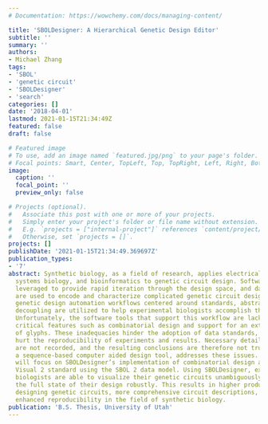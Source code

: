 ```yaml
---
# Documentation: https://wowchemy.com/docs/managing-content/

title: 'SBOLDesigner: A Hierarchical Genetic Design Editor'
subtitle: ''
summary: ''
authors:
- Michael Zhang
tags:
- 'SBOL'
- 'genetic circuit'
- 'SBOLDesigner'
- 'search'
categories: []
date: '2018-04-01'
lastmod: 2021-01-15T21:34:49Z
featured: false
draft: false

# Featured image
# To use, add an image named `featured.jpg/png` to your page's folder.
# Focal points: Smart, Center, TopLeft, Top, TopRight, Left, Right, BottomLeft, Bottom, BottomRight.
image:
  caption: ''
  focal_point: ''
  preview_only: false

# Projects (optional).
#   Associate this post with one or more of your projects.
#   Simply enter your project's folder or file name without extension.
#   E.g. `projects = ["internal-project"]` references `content/project/deep-learning/index.md`.
#   Otherwise, set `projects = []`.
projects: []
publishDate: '2021-01-15T21:34:49.369697Z'
publication_types:
- '7'
abstract: Synthetic biology, as a field of research, applies electrical engineering,
  systems biology, and bioinformatics to genetic circuit design. Software tools are
  leveraged to provide rapid iteration through the design space, and data standards
  are used to encode and characterize complicated genetic circuit designs. Specifically,
  genetic design automation workflows centered around standards, abstraction, and
  decoupling are utilized to help experimental biologists accomplish their goals.
  Unfortunately, the software tools that support this workflow are lacking in some
  critical features such as combinatorial design and support for an extended range
  of glyphs. These inadequacies hinder the adoption of data standards, and therefore
  hurt the reproducibility of experiments and results. Necessary details of experiments
  are not recorded, and the resulting conclusions are therefore not trusted. SBOLDesigner,
  a sequence-based computer aided design tool, addresses these issues. This thesis
  will focus on SBOLDesigner’s implementation of combinatorial design and the SBOL
  Visual 2 standard using the SBOL 2 data model. Using SBOLDesigner, experimental
  biologists are able to visualize their genetic circuits unambiguously and express
  the full state of their design robustly. This results in higher productivity when
  designing genetic circuits, more comprehensive circuit descriptions, and most importantly,
  enhanced reproducibility in the field of synthetic biology.
publication: 'B.S. Thesis, University of Utah'
---
```

